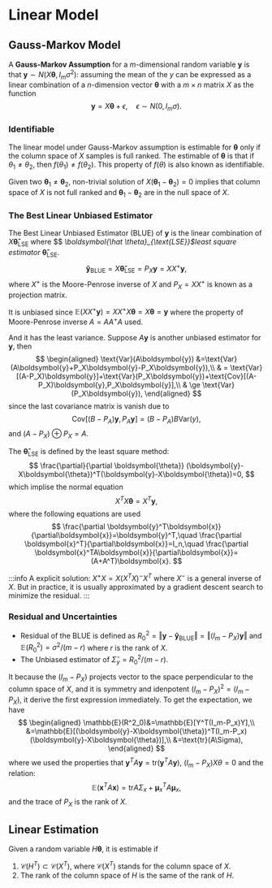 # Linear Model

## Gauss-Markov Model

A **Gauss-Markov Assumption** for a $m$-dimensional random variable $\boldsymbol{y}$ is that $\boldsymbol{y}\sim N(X\boldsymbol{\theta},I_m\sigma^2)$: assuming the mean of the $y$ can be expressed as a linear combination of a $n$-dimension vector $\boldsymbol{\theta}$ with a $m\times n$ matrix $X$ as the function
$$
\boldsymbol{y}=X\boldsymbol{\theta}+\epsilon,\quad \epsilon\sim N(0,I_m\sigma).
$$

### Identifiable
The linear model under Gauss-Markov assumption is estimable for $\boldsymbol{\theta}$ only if the column space of $X$ samples is full ranked. The estimable of $\boldsymbol{\theta}$ is that if $\theta_1\ne \theta_2$, then $f(\theta_1)\ne f(\theta_2)$. This property of $f(\theta)$ is also known as identifiable. 

Given two $\boldsymbol{\theta}_1\ne\boldsymbol{\theta}_2$, non-trivial solution of $X(\boldsymbol{\theta}_1-\boldsymbol{\theta}_2)=0$ implies that column space of $X$ is not full ranked and $\boldsymbol{\theta}_1-\boldsymbol{\theta}_2$ are in the null space of $X$. 

### The Best Linear Unbiased Estimator
The Best Linear Unbiased Estimator (BLUE) of $\boldsymbol{y}$ is the linear combination of $X\boldsymbol{\hat \theta}_{\text{LSE}}$ where $$ *\boldsymbol{\hat \theta}_{\text{LSE}}$*least square estimator** $\boldsymbol{\hat \theta}_{\text{LSE}}$.
$$
\boldsymbol{\hat y}_{\text{BLUE}}=X\boldsymbol{\hat \theta}_{\text{LSE}}=P_X\boldsymbol{y}=XX^+\boldsymbol{y},
$$
where $X^+$ is the Moore-Penrose inverse of $X$ and $P_X=XX^+$ is known as a projection matrix.

It is unbiased since $\mathbb{E}(XX^+\boldsymbol{y})=XX^+X\boldsymbol{\theta}=X\boldsymbol{\theta} = \boldsymbol{y}$ where the property of Moore-Penrose inverse $A=AA^+A$ used. 

And it has the least variance. Suppose $A\boldsymbol{y}$ is another unbiased estimator for $\boldsymbol{y}$, then
$$
\begin{aligned}
\text{Var}(A\boldsymbol{y}) &=\text{Var}(A\boldsymbol{y}+P_X\boldsymbol{y}-P_X\boldsymbol{y}),\\
& = \text{Var}[(A-P_X)\boldsymbol{y}]+\text{Var}(P_X\boldsymbol{y})+\text{Cov}[(A-P_X)\boldsymbol{y},P_X\boldsymbol{y}],\\
& \ge \text{Var}(P_X\boldsymbol{y}),
\end{aligned}
$$
since the last covariance matrix is vanish due to
$$
\text{Cov}[(B-P_A)\boldsymbol{y},P_A\boldsymbol{y}]=(B-P_A)B\text{Var}(y),
$$
and $(A-P_X)\oplus P_X=A$.

The $\boldsymbol{\hat \theta}_{\text{LSE}}$ is defined by the least square method:
$$
\frac{\partial}{\partial \boldsymbol{\theta}} (\boldsymbol{y}-X\boldsymbol{\theta})^T(\boldsymbol{y}-X\boldsymbol{\theta})=0,
$$
which implise the normal equation 
$$
X^TX\boldsymbol{\theta} = X^T\boldsymbol{y},
$$
where the following equations are used
$$
\frac{\partial \boldsymbol{y}^T\boldsymbol{x}}{\partial\boldsymbol{x}}=\boldsymbol{y}^T,\quad \frac{\partial \boldsymbol{x}^T}{\partial\boldsymbol{x}}=I_n,\quad \frac{\partial \boldsymbol{x}^TA\boldsymbol{x}}{\partial\boldsymbol{x}}=(A+A^T)\boldsymbol{x}.
$$

:::info
A explicit solution: $X^+X=X(X^TX)^-X^T$ where $X^-$ is a general inverse of $X$. But in practice, it is usually approximated by a gradient descent search to minimize the residual.
:::

### Residual and Uncertainties
* Residual of the BLUE is defined as $R_0^2 = \Vert \boldsymbol{y}-\boldsymbol{\hat y}_{\text{BLUE}}\Vert= \Vert (I_m-P_X)\boldsymbol{y}\Vert$ and $\mathbb{E}(R_0^2)=\sigma^2/(m-r)$ where $r$ is the rank of $X$. 
* The Unbiased estimator of $\hat\Sigma_y=R^2_0/(m-r)$.

It because the $(I_m-P_X)$ projects vector to the space perpendicular to the column space of $X$, and it is symmetry and idenpotent $(I_m-P_X)^2=(I_m-P_X)$, it derive the first expression immediately. To get the expectation, we have
$$
\begin{aligned}
\mathbb{E}(R^2_0)&=\mathbb{E}[Y^T(I_m-P_x)Y],\\
&=\mathbb{E}[(\boldsymbol{y}-X\boldsymbol{\theta})^T(I_m-P_x)(\boldsymbol{y}-X\boldsymbol{\theta})],\\
&=\text{tr}(A\Sigma),
\end{aligned}
$$
where we used the properties that $\boldsymbol{y}^TA\boldsymbol{y} = \text{tr}(\boldsymbol{y}^TA\boldsymbol{y})$, $(I_m-P_X)X\theta=0$ and the relation:
$$
\mathbb{E}(\boldsymbol{x}^TA\boldsymbol{x}) = \text{tr}{A\Sigma_x}+\boldsymbol{\mu}^T_xA\boldsymbol{\mu}_x,
$$
and the trace of $P_X$ is the rank of $X$. 


## Linear Estimation

Given a random variable $H\boldsymbol{\theta}$, it is estimable if
1. $\mathcal{C}(H^T)\subset \mathcal{C}(X^T)$, where $\mathcal{C}(X^T)$ stands for the column space of $X$.
2. The rank of the column space of $H$ is the same of the rank of $H$. 

